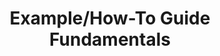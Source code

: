 ---
layout: practice
weight: 1
title: Example/How-To Guide Fundamentals
what: > 
  Examples of other aspects of the tool not covered by the introductory tutorial or any other additional tutorials. The user looking at these tutorials has some experience with the tool but wants to know how to perform specific tasks.
why: >
  These examples can act as a quick way for intermediate/advanced users to see how to do specific tasks without having to read an entire tutorial. These can also easily show off some of the capabilities of your tool not explicitly covered in a tutorial. 
when: >
  **Mid Development**  
  
  
  These examples/guides should be generated during the development process as they can also act as tests for different aspects of your tool. As features are added to your tool, the examples for how to utilize those features can be added as well.
where: 
    In a separate page (or pages) in the external documentation. If they are runnable scripts, they should be in an easy-to-find `examples` directory in your repository as well. 
importance: Medium
see_also:
  - "[OpenFE's Cookbook](https://docs.openfree.energy/en/latest/cookbook/index.html)"
  - "[RFdiffusion's Examples Directory](https://github.com/RosettaCommons/RFdiffusion/tree/main/examples)"
---